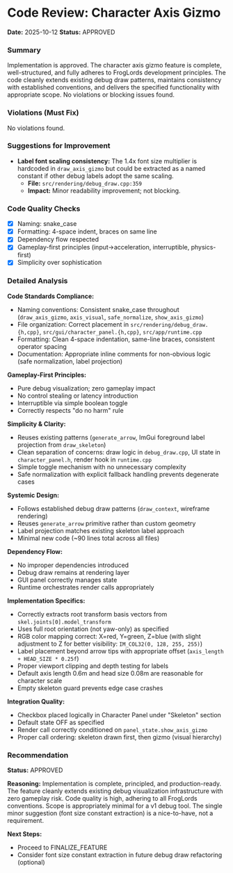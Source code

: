 # Code Review: Character Axis Gizmo

**Date:** 2025-10-12
**Status:** APPROVED

### Summary

Implementation is approved. The character axis gizmo feature is complete, well-structured, and fully adheres to FrogLords development principles. The code cleanly extends existing debug draw patterns, maintains consistency with established conventions, and delivers the specified functionality with appropriate scope. No violations or blocking issues found.

### Violations (Must Fix)

No violations found.

### Suggestions for Improvement

- **Label font scaling consistency:** The 1.4x font size multiplier is hardcoded in `draw_axis_gizmo` but could be extracted as a named constant if other debug labels adopt the same scaling.
  - **File:** `src/rendering/debug_draw.cpp:359`
  - **Impact:** Minor readability improvement; not blocking.

### Code Quality Checks

- [x] Naming: snake_case
- [x] Formatting: 4-space indent, braces on same line
- [x] Dependency flow respected
- [x] Gameplay-first principles (input→acceleration, interruptible, physics-first)
- [x] Simplicity over sophistication

### Detailed Analysis

**Code Standards Compliance:**
- Naming conventions: Consistent snake_case throughout (`draw_axis_gizmo`, `axis_visual`, `safe_normalize`, `show_axis_gizmo`)
- File organization: Correct placement in `src/rendering/debug_draw.{h,cpp}`, `src/gui/character_panel.{h,cpp}`, `src/app/runtime.cpp`
- Formatting: Clean 4-space indentation, same-line braces, consistent operator spacing
- Documentation: Appropriate inline comments for non-obvious logic (safe normalization, label projection)

**Gameplay-First Principles:**
- Pure debug visualization; zero gameplay impact
- No control stealing or latency introduction
- Interruptible via simple boolean toggle
- Correctly respects "do no harm" rule

**Simplicity & Clarity:**
- Reuses existing patterns (`generate_arrow`, ImGui foreground label projection from `draw_skeleton`)
- Clean separation of concerns: draw logic in `debug_draw.cpp`, UI state in `character_panel.h`, render hook in `runtime.cpp`
- Simple toggle mechanism with no unnecessary complexity
- Safe normalization with explicit fallback handling prevents degenerate cases

**Systemic Design:**
- Follows established debug draw patterns (`draw_context`, wireframe rendering)
- Reuses `generate_arrow` primitive rather than custom geometry
- Label projection matches existing skeleton label approach
- Minimal new code (~90 lines total across all files)

**Dependency Flow:**
- No improper dependencies introduced
- Debug draw remains at rendering layer
- GUI panel correctly manages state
- Runtime orchestrates render calls appropriately

**Implementation Specifics:**
- Correctly extracts root transform basis vectors from `skel.joints[0].model_transform`
- Uses full root orientation (not yaw-only) as specified
- RGB color mapping correct: X=red, Y=green, Z=blue (with slight adjustment to Z for better visibility: `IM_COL32(0, 128, 255, 255)`)
- Label placement beyond arrow tips with appropriate offset (`axis_length + HEAD_SIZE * 0.25f`)
- Proper viewport clipping and depth testing for labels
- Default axis length 0.6m and head size 0.08m are reasonable for character scale
- Empty skeleton guard prevents edge case crashes

**Integration Quality:**
- Checkbox placed logically in Character Panel under "Skeleton" section
- Default state OFF as specified
- Render call correctly conditioned on `panel_state.show_axis_gizmo`
- Proper call ordering: skeleton drawn first, then gizmo (visual hierarchy)

### Recommendation

**Status:** APPROVED

**Reasoning:** Implementation is complete, principled, and production-ready. The feature cleanly extends existing debug visualization infrastructure with zero gameplay risk. Code quality is high, adhering to all FrogLords conventions. Scope is appropriately minimal for a v1 debug tool. The single minor suggestion (font size constant extraction) is a nice-to-have, not a requirement.

**Next Steps:**
- Proceed to FINALIZE_FEATURE
- Consider font size constant extraction in future debug draw refactoring (optional)
